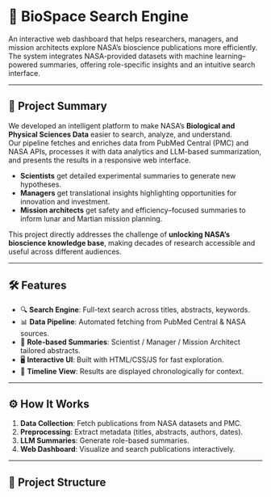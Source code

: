 # 🌌 BioSpace Search Engine

An interactive web dashboard that helps researchers, managers, and mission architects explore NASA’s bioscience publications more efficiently.  
The system integrates NASA-provided datasets with machine learning–powered summaries, offering role-specific insights and an intuitive search interface.

---

## 📖 Project Summary
We developed an intelligent platform to make NASA’s **Biological and Physical Sciences Data** easier to search, analyze, and understand.  
Our pipeline fetches and enriches data from PubMed Central (PMC) and NASA APIs, processes it with data analytics and LLM-based summarization, and presents the results in a responsive web interface.  

- **Scientists** get detailed experimental summaries to generate new hypotheses.  
- **Managers** get translational insights highlighting opportunities for innovation and investment.  
- **Mission architects** get safety and efficiency–focused summaries to inform lunar and Martian mission planning.  

This project directly addresses the challenge of **unlocking NASA’s bioscience knowledge base**, making decades of research accessible and useful across different audiences.

---

## 🛠️ Features
- 🔍 **Search Engine**: Full-text search across titles, abstracts, keywords.  
- 📊 **Data Pipeline**: Automated fetching from PubMed Central & NASA sources.  
- 🤖 **Role-based Summaries**: Scientist / Manager / Mission Architect tailored abstracts.  
- 🖥️ **Interactive UI**: Built with HTML/CSS/JS for fast exploration.  
- 📜 **Timeline View**: Results are displayed chronologically for context.  

---

## ⚙️ How It Works
1. **Data Collection**: Fetch publications from NASA datasets and PMC.  
2. **Preprocessing**: Extract metadata (titles, abstracts, authors, dates).  
3. **LLM Summaries**: Generate role-based summaries.  
4. **Web Dashboard**: Visualize and search publications interactively.  

---

## 📂 Project Structure

